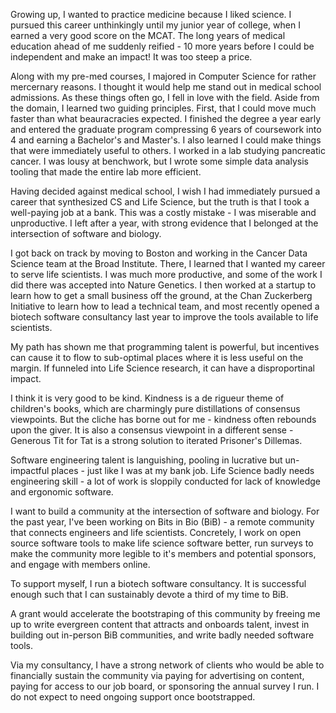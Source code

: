 Growing up, I wanted to practice medicine because I liked science. I pursued this career unthinkingly until my junior year of college, when I earned a very good score on the MCAT. The long years of medical education ahead of me suddenly reified - 10 more years before I could be independent and make an impact! It was too steep a price.

Along with my pre-med courses, I majored in Computer Science for rather mercernary reasons. I thought it would help me stand out in medical school admissions. As these things often go, I fell in love with the field. Aside from the domain, I learned two guiding principles. First, that I could move much faster than what beauracracies expected. I finished the degree a year early and entered the graduate program compressing 6 years of coursework into 4 and earning a Bachelor's and Master's. I also learned I could make things that were immediately useful to others. I worked in a lab studying pancreatic cancer. I was lousy at benchwork, but I wrote some simple data analysis tooling that made the entire lab more efficient.

Having decided against medical school, I wish I had immediately pursued a career that synthesized CS and Life Science, but the truth is that I took a well-paying job at a bank. This was a costly mistake - I was miserable and unproductive. I left after a year, with strong evidence that I belonged at the intersection of software and biology.

I got back on track by moving to Boston and working in the Cancer Data Science team at the Broad Institute. There, I learned that I wanted my career to serve life scientists. I was much more productive, and some of the work I did there was accepted into Nature Genetics. I then worked at a startup to learn how to get a small business off the ground, at the Chan Zuckerberg Initiative to learn how to lead a technical team, and most recently opened a biotech software consultancy last year to improve the tools available to life scientists.

My path has shown me that programming talent is powerful, but incentives can cause it to flow to sub-optimal places where it is less useful on the margin. If funneled into Life Science research, it can have a disproportinal impact.

I think it is very good to be kind. Kindness is a de rigueur theme of children's books, which are charmingly pure distillations of consensus viewpoints. But the cliche has borne out for me - kindness often rebounds upon the giver. It is also a consensus viewpoint in a different sense - Generous Tit for Tat is a strong solution to iterated Prisoner's Dillemas.

Software engineering talent is languishing, pooling in lucrative but un-impactful places - just like I was at my bank job. Life Science badly needs engineering skill - a lot of work is sloppily conducted for lack of knowledge and ergonomic software.

I want to build a community at the intersection of software and biology. For the past year, I've been working on Bits in Bio (BiB) - a remote community that connects engineers and life scientists. Concretely, I work on open source software tools to make life science software better, run surveys to make the community more legible to it's members and potential sponsors, and engage with members online.

To support myself, I run a biotech software consultancy. It is successful enough such that I can sustainably devote a third of my time to BiB.

A grant would accelerate the bootstraping of this community by freeing me up to write evergreen content that attracts and onboards talent, invest in building out in-person BiB communities, and write badly needed software tools.

Via my consultancy, I have a strong network of clients who would be able to financially sustain the community via paying for advertising on content, paying for access to our job board, or sponsoring the annual survey I run. I do not expect to need ongoing support once bootstrapped.
